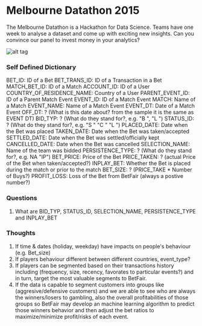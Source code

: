 Melbourne Datathon 2015 
==============================

The Melbourne Datathon is a Hackathon for Data Science.
Teams have one week to analyse a dataset and come up with exciting new insights. Can you convince our panel to invest money in your analytics?

![alt tag](http://m.c.lnkd.licdn.com/mpr/mpr/shrink_200_200/p/8/000/1f2/006/28181a6.jpg)

### Self Defined Dictionary
BET_ID: ID of a Bet
BET_TRANS_ID: ID of a Transaction in a Bet
MATCH_BET_ID: ID of a Match
ACCOUNT_ID: ID of a User
COUNTRY_OF_RESIDENCE_NAME: Country of a User
PARENT_EVENT_ID: ID of a Parent Match Event
EVENT_ID: ID of a Match Event
MATCH: Name of a Match
EVENT_NAME: Name of a Match Event
EVENT_DT: Date of a Match Event
OFF_DT: ? (What is this date about? from the sample it is the same as EVENT DT)
BID_TYP: ? (What do they stand for?, e.g. "B ", "L ")
STATUS_ID: ? (What do they stand for?, e.g. "S " "C " "L ")
PLACED_DATE: Date when the Bet was placed
TAKEN_DATE: Date when the Bet was taken/accepted
SETTLED_DATE: Date when the Bet was settled/officially kept
CANCELLED_DATE: Date when the Bet was cancelled
SELECTION_NAME: Name of the team was bidded
PERSISTENCE_TYPE: ? (What do they stand for?, e.g. NA   "IP")
BET_PRICE: Price of the Bet
PRICE_TAKEN: ? (actual Price of the Bet when taken/accepted?)
INPLAY_BET: Whether the Bet is placed during the match or prior to the match
BET_SIZE: ? (PRICE_TAKE * Number of Buys?)
PROFIT_LOSS: Loss of the Bet from BetFair (always a postive number?)

### Questions
1. What are BID_TYP, STATUS_ID, SELECTION_NAME, PERSISTENCE_TYPE and INPLAY_BET

### Thoughts
1. If time & dates (holiday, weekday) have impacts on people's behaviour (e.g. Bet_size)
2. If players behaviour different between different countries, event_type?
3. If players can be segmented based on their transactions history including (frequency, size, recency, favorates to particular events?) and in turn, target the most valuable segments to BetFair.
4. If the data is capable to segment customers into groups like (aggresive/defensive customers) and we are able to see who are always the winners/losers to gambling, also the overall profitabilities of those groups so BetFair may develop an machine learning algorithm to predict those winners behavior and then adjust the bet ratios to maximize/minimize profit/risks of each event.